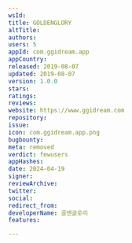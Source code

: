 ```yaml
---
wsId: 
title: GOLDENGLORY
altTitle: 
authors: 
users: 5
appId: com.ggidream.app
appCountry: 
released: 2019-08-07
updated: 2019-08-07
version: 1.0.0
stars: 
ratings: 
reviews: 
website: https://www.ggidream.com
repository: 
issue: 
icon: com.ggidream.app.png
bugbounty: 
meta: removed
verdict: fewusers
appHashes: 
date: 2024-04-19
signer: 
reviewArchive: 
twitter: 
social: 
redirect_from: 
developerName: 골덴글로리
features: 

---
```


